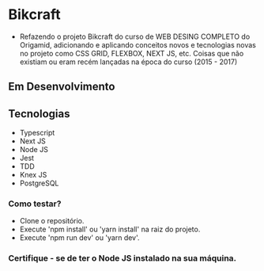 # Bikcraft

- Refazendo o projeto Bikcraft do curso de WEB DESING COMPLETO do Origamid, adicionando e aplicando conceitos novos e tecnologias novas no projeto como CSS GRID, FLEXBOX, NEXT JS, etc. Coisas que não existiam ou eram recém lançadas na época do curso (2015 - 2017)

## Em Desenvolvimento

## Tecnologias 

- Typescript
- Next JS
- Node JS
- Jest
- TDD
- Knex JS
- PostgreSQL

### Como testar?

- Clone o repositório.
- Execute 'npm install' ou 'yarn install' na raiz do projeto.
- Execute 'npm run dev' ou 'yarn dev'.

### Certifique - se de ter o Node JS instalado na sua máquina.